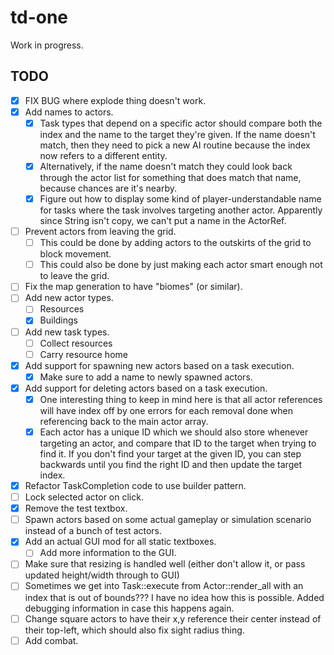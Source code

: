 # td-one

Work in progress.

## TODO

- [x] FIX BUG where explode thing doesn't work.
- [x] Add names to actors.
  - [x] Task types that depend on a specific actor should compare both the index
    and the name to the target they're given. If the name doesn't match, then
    they need to pick a new AI routine because the index now refers to a
    different entity.
  - [x] Alternatively, if the name doesn't match they could look back through the
    actor list for something that does match that name, because chances are
    it's nearby.
  - [x] Figure out how to display some kind of player-understandable name for tasks
    where the task involves targeting another actor. Apparently since String
    isn't copy, we can't put a name in the ActorRef.
- [ ] Prevent actors from leaving the grid.
  - [ ] This could be done by adding actors to the outskirts of the grid to block
    movement.
  - [ ] This could also be done by just making each actor smart enough not to
    leave the grid.
- [ ] Fix the map generation to have "biomes" (or similar).
- [ ] Add new actor types.
  - [ ] Resources
  - [x] Buildings
- [ ] Add new task types.
  - [ ] Collect resources
  - [ ] Carry resource home
- [x] Add support for spawning new actors based on a task execution.
  - [x] Make sure to add a name to newly spawned actors.
- [x] Add support for deleting actors based on a task execution.
  - [x] One interesting thing to keep in mind here is that all actor references
    will have index off by one errors for each removal done when referencing
    back to the main actor array.
  - [x] Each actor has a unique ID which we should also store whenever targeting
    an actor, and compare that ID to the target when trying to find it. If you
    don't find your target at the given ID, you can step backwards until you
    find the right ID and then update the target index.
- [x] Refactor TaskCompletion code to use builder pattern.
- [ ] Lock selected actor on click.
- [x] Remove the test textbox.
- [ ] Spawn actors based on some actual gameplay or simulation scenario instead
  of a bunch of test actors.
- [x] Add an actual GUI mod for all static textboxes.
  - [ ] Add more information to the GUI.
- [ ] Make sure that resizing is handled well (either don't allow it, or pass
  updated height/width through to GUI)
- [ ] Sometimes we get into Task::execute from Actor::render_all with an
  index that is out of bounds??? I have no idea how this is possible. Added
  debugging information in case this happens again.
- [ ] Change square actors to have their x,y reference their center instead
  of their top-left, which should also fix sight radius thing.
- [ ] Add combat.